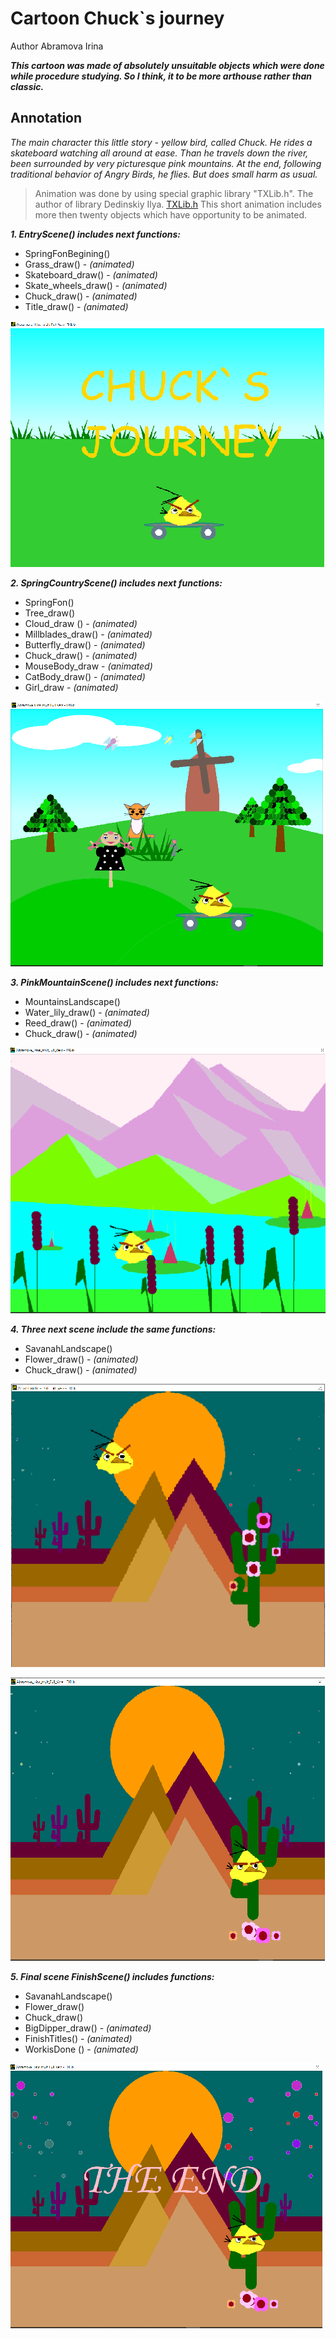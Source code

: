 # Cartoon Chuck`s journey
Author Abramova Irina

***This cartoon was made of absolutely unsuitable objects which were done while procedure studying.
So I think, it to be more arthouse rather than classic.***

## Annotation

*The main character this little story - yellow bird, called Chuck.
He rides a skateboard watching all around at ease.
Than he travels down the river, been surrounded by very picturesque pink mountains.
At the end, following traditional behavior of Angry Birds, he flies.
But does small  harm  as usual.*

>Animation  was done by using  special graphic library "TXLib.h".
>The author of library Dedinskiy Ilya. [TXLib.h](http://ded32.net.ru/)
 This short animation includes more then twenty objects which have opportunity to be animated.

***1. EntryScene() includes next functions:***
- SpringFonBegining()
- Grass_draw() - *(animated)*
- Skateboard_draw() - *(animated)*
- Skate_wheels_draw() - *(animated)*
- Chuck_draw() - *(animated)*
- Title_draw() - *(animated)*

![EntryScene](https://github.com/AbraCobra/Cartoon_Chuck_journey/blob/main/PICTURES/EntryScene.png)

***2. SpringCountryScene() includes next functions:***
- SpringFon()
- Tree_draw()
- Cloud_draw ()  - *(animated)*
- Millblades_draw() - *(animated)*
- Butterfly_draw()  - *(animated)*
- Chuck_draw() - *(animated)*
- MouseBody_draw - *(animated)*
- CatBody_draw() - *(animated)*
- Girl_draw - *(animated)*

![SpringCountryScene](https://github.com/AbraCobra/Cartoon_Chuck_journey/blob/main/PICTURES/SpringCountryScene.png)

***3. PinkMountainScene() includes next functions:***
- MountainsLandscape()
- Water_lily_draw() - *(animated)*  
- Reed_draw()   - *(animated)*
- Chuck_draw() - *(animated)*

![PinkMountainScene](https://github.com/AbraCobra/Cartoon_Chuck_journey/blob/main/PICTURES/PinkMountainScene.png)

***4. Three next scene include the same functions:***
- SavanahLandscape()
- Flower_draw()  - *(animated)*
- Chuck_draw()  - *(animated)*

![NightSavanahScene](https://github.com/AbraCobra/Cartoon_Chuck_journey/blob/main/PICTURES/NightSavanahScene.png)


![NightSavanahSceneEndFalling](https://github.com/AbraCobra/Cartoon_Chuck_journey/blob/main/PICTURES/NightSavanahSceneEndFalling.png)

***5. Final scene FinishScene()
includes functions:***
- SavanahLandscape()
- Flower_draw()
- Chuck_draw()
- BigDipper_draw() - *(animated)*
- FinishTitles() - *(animated)*
- WorkisDone () - *(animated)*

![FinishScene](https://github.com/AbraCobra/Cartoon_Chuck_journey/blob/main/PICTURES/FinalScene.png)
